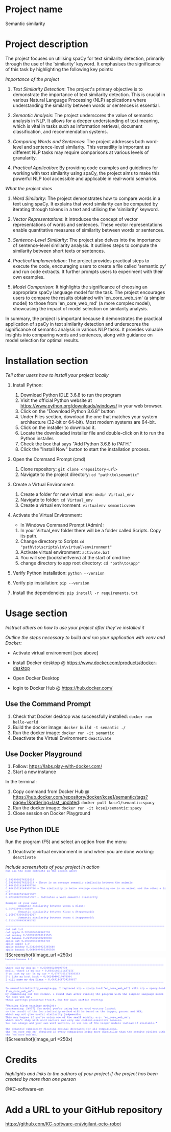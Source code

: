 # Project name
Semantic similarity

# Project description
The project focuses on utilising spaCy for text similarity detection, primarily through the use of the 'similarity' keyword. It emphasises the significance of this task by highlighting the following key points:

*Importance of the project*

1. *Text Similarity Detection*: The project's primary objective is to demonstrate the importance of text similarity detection. This is crucial in various Natural Language Processing (NLP) applications where understanding the similarity between words or sentences is essential.

1. *Semantic Analysis*: The project underscores the value of semantic analysis in NLP. It allows for a deeper understanding of text meaning, which is vital in tasks such as information retrieval, document classification, and recommendation systems.

1. *Comparing Words and Sentences*: The project addresses both word-level and sentence-level similarity. This versatility is important as different NLP tasks may require comparisons at various levels of granularity.

1. *Practical Application*: By providing code examples and guidelines for working with text similarity using spaCy, the project aims to make this powerful NLP tool accessible and applicable in real-world scenarios.

*What the project does*

1. *Word Similarity*: The project demonstrates how to compare words in a text using spaCy. It explains that word similarity can be computed by iterating through tokens in a text and utilising the 'similarity' keyword.

1. *Vector Representations*: It introduces the concept of vector representations of words and sentences. These vector representations enable quantitative measures of similarity between words or sentences.

1. *Sentence-Level Similarity*: The project also delves into the importance of sentence-level similarity analysis. It outlines steps to compute the similarity between short texts or sentences.

1. *Practical Implementation*: The project provides practical steps to execute the code, encouraging users to create a file called 'semantic.py' and run code extracts. It further prompts users to experiment with their own examples.

1. *Model Comparison*: It highlights the significance of choosing an appropriate spaCy language model for the task. The project encourages users to compare the results obtained with 'en_core_web_sm' (a simpler model) to those from 'en_core_web_md' (a more complex model), showcasing the impact of model selection on similarity analysis.

In summary, the project is important because it demonstrates the practical application of spaCy in text similarity detection and underscores the significance of semantic analysis in various NLP tasks. It provides valuable insights into comparing words and sentences, along with guidance on model selection for optimal results.


# Installation section
*Tell other users how to install your project locally*

1. Install Python: 
    1. Download Python IDLE 3.6.8 to run the program
    1. Visit the official Python website at https://www.python.org/downloads/windows/ in your web browser.
    1. Click on the "Download Python 3.6.8" button
    1. Under Files section, download the one that matches your system architecture (32-bit or 64-bit). Most modern systems are 64-bit.
    1. Click on the installer to download it.
    1. Locate the downloaded installer file and double-click on it to run the Python installer.
    1. Check the box that says "Add Python 3.6.8 to PATH." 
    1. Click the "Install Now" button to start the installation process.
     
1. Open the Command Prompt (cmd)
    1. Clone repository: `git clone <repository-url>`
    1. Navigate to the project directory: `cd "path\to\semantic"`

1. Create a Virtual Environment:
    1. Create a folder for new virtual env: `mkdir Virtual_env`
    1. Navigate to folder: `cd Virtual_env`
    1. Create a virtual environment: `virtualenv semanticvenv`

1. Activate the Virtual Environment:
    + In Windows Command Prompt (Admin):
    1. In your Virtual_env folder there will be a folder called Scripts. Copy its path.
    1. Change directory to Scripts `cd "path\to\scripts\in\virtual\environment"`
    1. Activate virtual environment: `activate.bat`
    1. You will see (bookshelfvenv) at the start of cmd line
    1. change directory to app root directory: `cd "path\to\app"`

1. Verify Python installation: `python --version`
1. Verify pip installation: `pip --version`
1. Install the dependencies: `pip install -r requirements.txt`    

# Usage section
*Instruct others on how to use your project after they’ve installed it*

*Outline the steps necessary to build and run your application with venv and Docker:*
+ Activate virtual environment [see above]

+ Install Docker desktop @ https://www.docker.com/products/docker-desktop
+ Open Docker Desktop
+ login to Docker Hub @ https://hub.docker.com/

## Use the Command Prompt
1. Check that Docker desktop was successfully installed: `docker run hello-world`
1. Build the docker image: `docker build -t semantic ./` 
1. Run the docker image: `docker run -it semantic`
1. Deactivate the Virtual Environment: `deactivate`

## Use Docker Playground
1. Follow: https://labs.play-with-docker.com/
1. Start a new instance

In the terminal: 
1. Copy command from Docker Hub @ https://hub.docker.com/repository/docker/kcse1/semantic/tags?page=1&ordering=last_updated: `docker pull kcse1/semantic:spacy`
1. Run the docker image: `docker run -it kcse1/semantic:spacy`
1. Close session on Docker Playground

## Use Python IDLE
Run the program (F5) and select an option from the menu

1. Deactivate virtual environment in cmd when you are done working: `deactivate`

*Include screenshots of your project in action*
![Screenshot of my app](screenshots/Screenshot1.png)
![Screenshot](image_url =250x)
![Screenshot2 of my app](screenshots/Screenshot2.png)
![Screenshot](image_url =250x)

# Credits
*highlights and links to the authors of your project if the project has been created by more than one person*

@KC-software-en

# Add a URL to your GitHub repository

https://github.com/KC-software-en/vigilant-octo-robot





